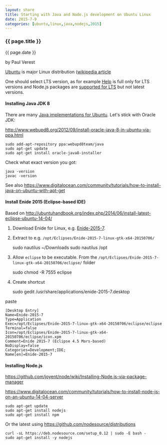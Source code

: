 ```yaml
---
layout: share
title: Starting with Java and Node.js development on Ubuntu Linux
date: 2015-7-9
categories: [ubuntu,linux,java,nodejs,2015]
---
```



### {{ page.title }}

<p class="meta">{{ page.date }}</p> by Paul Verest

[Ubuntu](http://www.ubuntu.com/) is major Linux distribution 
([wikipedia article](https://en.wikipedia.org/wiki/Ubuntu_(operating_system))

One should select LTS version, as for example [Help](https://help.ubuntu.com/)
is full only for LTS versions and Node.js packages are [supported for LTS](https://github.com/joyent/node/wiki/Installing-Node.js-via-package-manager)
but not latest versions.

#### Installing Java JDK 8

There are many [Java implementations for Ubuntu](https://help.ubuntu.com/community/Java).
Let's stick with Oracle JDK:

<http://www.webupd8.org/2012/09/install-oracle-java-8-in-ubuntu-via-ppa.html>

	sudo add-apt-repository ppa:webupd8team/java
	sudo apt-get update
	sudo apt-get install oracle-java8-installer
	
Check what exact version you got:

	java -version
	javac -version	

See also <https://www.digitalocean.com/community/tutorials/how-to-install-java-on-ubuntu-with-apt-get>

#### Install Enide 2015 (Eclipse-based IDE)

Based on <http://ubuntuhandbook.org/index.php/2014/06/install-latest-eclipse-ubuntu-14-04/>

1. Download Enide for Linux, e.g. [Enide-2015-7](http://sourceforge.net/projects/nodeclipse/files/Enide-2015/7/Enide-2015-7-linux-gtk-x64-20150706.zip/download).
2. Extract to e.g. `/opt/Eclipses/Enide-2015-7-linux-gtk-x64-20150706/`

	sudo nautilus ~/Downloads
	sudo nautilus /opt

3. Allow `eclipse` to be executable. From the `/opt/Eclipses/Enide-2015-7-linux-gtk-x64-20150706/eclipse/` folder

	sudo chmod -R 7555 eclipse
	
4. Create shortcut

	sudo gedit /usr/share/applications/enide-2015-7.desktop
	
paste

	[Desktop Entry]
	Name=Enide-2015-7
	Type=Application
	Exec=/opt/Eclipses/Enide-2015-7-linux-gtk-x64-20150706/eclipse/eclipse
	Terminal=false
	Icon=/opt/Eclipses/Enide-2015-7-linux-gtk-x64-20150706/eclipse/icon.xpm
	Comment=Enide 2015-7 (Eclipse 4.5 Mars-based)
	NoDisplay=false
	Categories=Development;IDE;
	Name[en]=Enide-2015-7

#### Installing Node.js

<https://github.com/joyent/node/wiki/Installing-Node.js-via-package-manager>

<https://www.digitalocean.com/community/tutorials/how-to-install-node-js-on-an-ubuntu-14-04-server>

	sudo apt-get update
	sudo apt-get install nodejs
	sudo apt-get install npm
	
Or the latest using <https://github.com/nodesource/distributions>
	
	curl -sL https://deb.nodesource.com/setup_0.12 | sudo -E bash -
	sudo apt-get install -y nodejs	
	
	